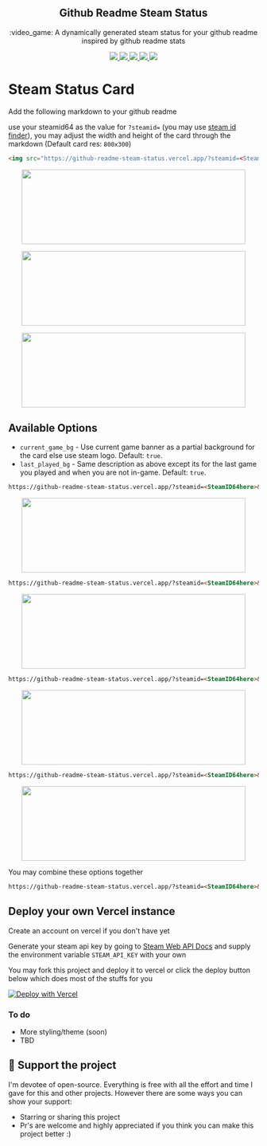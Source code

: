 <p align="center">
  <h2 align="center">Github Readme Steam Status</h2>
  <p align="center">:video_game: A dynamically generated steam status for your github readme inspired by github readme stats</p>
</p>
</p>
<p align="center">
  <a href="https://github.com/FN-FAL113/github-readme-steam-status/issues">
    <img src="https://img.shields.io/github/issues/FN-FAL113/github-readme-steam-status"/> 
  </a>
  <a href="https://github.com/FN-FAL113/github-readme-steam-status/pulls">
    <img src="https://img.shields.io/github/issues-pr/FN-FAL113/github-readme-steam-status"/> 
  </a>
  <a href="https://github.com/FN-FAL113/github-readme-steam-status/network/members">
    <img src="https://img.shields.io/github/forks/FN-FAL113/github-readme-steam-status"/> 
  </a>  
  <a href="https://github.com/FN-FAL113/github-readme-steam-status/stargazers">
    <img src="https://img.shields.io/github/stars/FN-FAL113/github-readme-steam-status"/> 
  </a>
  <a href="https://github.com/FN-FAL113/github-readme-steam-status/LICENSE">
    <img src="https://img.shields.io/github/license/FN-FAL113/github-readme-steam-status"/> 
  </a> 
</p>

# Steam Status Card

Add the following markdown to your github readme

use your steamid64 as the value for ```?steamid=``` (you may use [steam id finder](https://www.steamidfinder.com/)), you may adjust the width and height of the card through the markdown (Default card res: ```800x300```)

```md
<img src="https://github-readme-steam-status.vercel.app/?steamid=<SteamID64 here>" alt="" width="450px" height="150px" />
```

<p align="center">
  <img align="center" src="https://user-images.githubusercontent.com/88238718/198569064-1a0d0b74-ce85-4234-9cae-9a2092f3e1da.png" alt="" width="450px" height="150px" />
</p>

<p align="center">
  <img align="center" src="https://user-images.githubusercontent.com/88238718/198578892-dc1500e8-3cee-4ddf-a26a-ce2373025d0d.png" alt="" width="450px" height="150px" />
</p>

<p align="center">
  <img align="center" src="https://user-images.githubusercontent.com/88238718/198579269-c953e88f-09ce-4dca-bf26-28d83ccb0d3c.png" alt="" width="450px" height="150px" />
</p>

## Available Options

-   `current_game_bg` - Use current game banner as a partial background for the card else use steam logo. Default: `true`.
-   `last_played_bg` - Same description as above except its for the last game you played and when you are not in-game. Default: `true`.

```md
https://github-readme-steam-status.vercel.app/?steamid=<SteamID64here>&current_game_bg=false
```

<p align="center">
  <img align="center" src="https://user-images.githubusercontent.com/88238718/198583571-6feca268-525a-4944-929e-c6dc840a2f6e.png" alt="" width="450px" height="150px" />
</p>

```md
https://github-readme-steam-status.vercel.app/?steamid=<SteamID64here>&current_game_bg=true
```

<p align="center">
  <img align="center" src="https://user-images.githubusercontent.com/88238718/198583554-586b31c4-4d12-42a8-8380-774bf4cb32a2.png" alt="" width="450px" height="150px" />
</p>

```md
https://github-readme-steam-status.vercel.app/?steamid=<SteamID64here>&last_played_bg=false
```

<p align="center">
  <img align="center" src="https://user-images.githubusercontent.com/88238718/198580533-05e4d791-96ca-4f4e-9589-213e9130de94.png" alt="" width="450px" height="150px" />
</p>

```md
https://github-readme-steam-status.vercel.app/?steamid=<SteamID64here>&last_played_bg=true
```

<p align="center">
  <img align="center" src="https://user-images.githubusercontent.com/88238718/198580199-4758f2a2-38bc-436b-9265-aaf3010ad998.png" alt="" width="450px" height="150px" />
</p>

You may combine these options together
```md
https://github-readme-steam-status.vercel.app/?steamid=<SteamID64here>&current_game_bg=true&last_played_bg=true
```

## Deploy your own Vercel instance

Create an account on vercel if you don't have yet

Generate your steam api key by going to [Steam Web API Docs](https://steamcommunity.com/dev) and supply the environment variable ```STEAM_API_KEY``` with your own

You may fork this project and deploy it to vercel or click the deploy button below which does most of the stuffs for you

[![Deploy with Vercel](https://vercel.com/button)](https://vercel.com/new/clone?repository-url=https%3A%2F%2Fgithub.com%2FFN-FAL113%2Fgithub-readme-steam-status&env=STEAM_API_KEY)

### To do
- More styling/theme (soon)
- TBD

## :sparkling_heart: Support the project

I'm devotee of open-source. Everything is free with all the effort and time I gave for this and other projects. However there are some ways you can show your support:

- Starring or sharing this project
- Pr's are welcome and highly appreciated if you think you can make this project better :)
